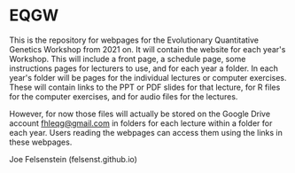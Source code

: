 # EQGW
This is the repository for webpages for the Evolutionary Quantitative Genetics Workshop from 2021
on.  It will contain the website for each year's Workshop.  This will include a front page,
a schedule page, some instructions pages for lecturers to use, and for each year a folder.  In
each year's folder will be pages for the individual lectures or computer exercises.  These
will contain links to the PPT or PDF slides for that lecture, for R files for the computer
exercises, and for audio files for the lectures.

However, for now those files will actually be stored on the Google Drive account  fhleqg@gmail.com
in folders for each lecture within a folder for each year.  Users reading the webpages can
access them using the links in these webpages.

Joe Felsenstein (felsenst.github.io)
